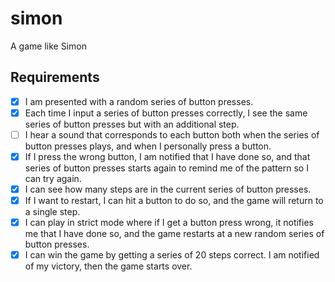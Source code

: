 # simon
A game like Simon

## Requirements
* [x] I am presented with a random series of button presses.
* [x] Each time I input a series of button presses correctly, I see the same series of button presses but with an additional step.
* [ ] I hear a sound that corresponds to each button both when the series of button presses plays, and when I personally press a button.
* [x] If I press the wrong button, I am notified that I have done so, and that series of button presses starts again to remind me of the pattern so I can try again.
* [x] I can see how many steps are in the current series of button presses.
* [x] If I want to restart, I can hit a button to do so, and the game will return to a single step.
* [x] I can play in strict mode where if I get a button press wrong, it notifies me that I have done so, and the game restarts at a new random series of button presses.
* [x] I can win the game by getting a series of 20 steps correct. I am notified of my victory, then the game starts over.
